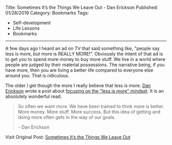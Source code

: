 Title: Sometimes It’s the Things We Leave Out - Dan Erickson
Published: 01/28/2019
Category: Bookmarks
Tags:
   - Self-development
   - Life Lessons
   - Bookmarks
---
A few days ago I heard an ad on TV that said something like, "people say less is more, but more is REALLY MORE!". Obviously the intent of that ad is to get you to spend more money to buy more stuff. We live in a world where people are judged by their material possessions. The narrative being, if you have more, then you are living a better life compared to everyone else around you. That is ridiculous. 

The older I get though the more I really believe that less is more. [Dan Erickson](http://www.danerickson.net/) wrote a post about [focusing on the "less is more" mindset](http://www.danerickson.net/things-we-leave-out/). It is an absolutely wonderful read.

> <p>So often we want more. We have been trained to think more is better. More money. More stuff. More success. But this idea of getting and doing more often gets in the way of our goals.</p> - Dan Erickson

Visit Original Post: [Sometimes It’s the Things We Leave Out](http://www.danerickson.net/things-we-leave-out/)
